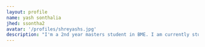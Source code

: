 ```yaml
---
layout: profile
name: yash sonthalia
jhed: ssontha2
avatar: '/profiles/shreyashs.jpg'
description: "I'm a 2nd year masters student in BME. I am currently studying the comparative systems biology of brain development in primates"
---
```


